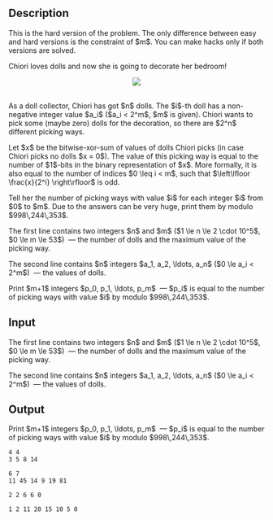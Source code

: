 ## Description

<div><p><span class="tex-font-style-it">This is the hard version of the problem. The only difference between easy and hard versions is the constraint of $m$. You can make hacks only if both versions are solved.</span></p><p>Chiori loves dolls and now she is going to decorate her bedroom!</p><center><img class="tex-graphics" src="file://HFDA1t8r.png" style="max-width: 100.0%;max-height: 100.0%;"></center>&nbsp;<p>As a doll collector, Chiori has got $n$ dolls. The $i$-th doll has a non-negative integer value $a_i$ ($a_i &lt; 2^m$, $m$ is given). Chiori wants to pick some (maybe zero) dolls for the decoration, so there are $2^n$ different picking ways.</p><p>Let $x$ be the bitwise-xor-sum of values of dolls Chiori picks (in case Chiori picks no dolls $x = 0$). The value of this picking way is equal to the number of $1$-bits in the binary representation of $x$. More formally, it is also equal to the number of indices $0 \leq i &lt; m$, such that $\left\lfloor \frac{x}{2^i} \right\rfloor$ is odd.</p><p>Tell her the number of picking ways with value $i$ for each integer $i$ from $0$ to $m$. Due to the answers can be very huge, print them by modulo $998\,244\,353$.</p></div><div class="input-specification"><p>The first line contains two integers $n$ and $m$ ($1 \le n \le 2 \cdot 10^5$, $0 \le m \le 53$) &nbsp;— the number of dolls and the maximum value of the picking way.</p><p>The second line contains $n$ integers $a_1, a_2, \ldots, a_n$ ($0 \le a_i &lt; 2^m$) &nbsp;— the values of dolls.</p></div><div class="output-specification"><p>Print $m+1$ integers $p_0, p_1, \ldots, p_m$ &nbsp;— $p_i$ is equal to the number of picking ways with value $i$ by modulo $998\,244\,353$.</p></div>

## Input

<p>The first line contains two integers $n$ and $m$ ($1 \le n \le 2 \cdot 10^5$, $0 \le m \le 53$) &nbsp;— the number of dolls and the maximum value of the picking way.</p><p>The second line contains $n$ integers $a_1, a_2, \ldots, a_n$ ($0 \le a_i &lt; 2^m$) &nbsp;— the values of dolls.</p>

## Output

<p>Print $m+1$ integers $p_0, p_1, \ldots, p_m$ &nbsp;— $p_i$ is equal to the number of picking ways with value $i$ by modulo $998\,244\,353$.</p>





```input1
4 4
3 5 8 14
```




```input2
6 7
11 45 14 9 19 81
```




```output1
2 2 6 6 0
```




```output2
1 2 11 20 15 10 5 0
```


